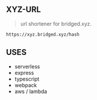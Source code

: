 ## XYZ-URL
> url shortener for bridged.xyz.


```
https://xyz.bridged.xyz/hash
```


## USES
- serverless
- express
- typescript
- webpack
- aws / lambda